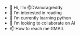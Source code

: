 - 👋 Hi, I’m @DVanuragreddy
- 👀 I’m interested in reading
- 🌱 I’m currently learning python
- 💞️ I’m looking to collaborate on AI
- 📫 How to reach me GMAIL

<!---
DVanuragreddy/DVanuragreddy is a ✨ special ✨ repository because its `README.md` (this file) appears on your GitHub profile.
You can click the Preview link to take a look at your changes.
--->
